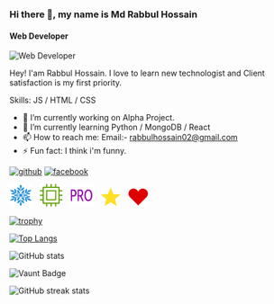 ### Hi there 👋, my name is Md Rabbul Hossain
#### Web Developer
![Web Developer](https://arturssmirnovs.github.io/github-profile-readme-generator/images/banner.png)

Hey! I'am Rabbul Hossain. 
I love to learn new technologist and Client satisfaction is my first priority.

Skills: JS / HTML / CSS

- 🔭 I’m currently working on Alpha Project. 
- 🌱 I’m currently learning Python / MongoDB / React 
- 📫 How to reach me: Email:- rabbulhossain02@gmail.com 
- ⚡ Fun fact: I think i'm funny. 


[<img src='https://cdn.jsdelivr.net/npm/simple-icons@3.0.1/icons/github.svg' alt='github' height='40'>](https://github.com/rabby0063)  [<img src='https://cdn.jsdelivr.net/npm/simple-icons@3.0.1/icons/facebook.svg' alt='facebook' height='40'>](https://www.facebook.com/rabbul.hossain.rabby1)  

<a href='https://archiveprogram.github.com/'><img src='https://raw.githubusercontent.com/acervenky/animated-github-badges/master/assets/acbadge.gif' width='40' height='40'></a> <a href='https://docs.github.com/en/developers'><img src='https://raw.githubusercontent.com/acervenky/animated-github-badges/master/assets/devbadge.gif' width='40' height='40'></a> <a href='https://github.com/pricing'><img src='https://raw.githubusercontent.com/acervenky/animated-github-badges/master/assets/pro.gif' width='40' height='40'></a> <a href='https://stars.github.com/'><img src='https://raw.githubusercontent.com/acervenky/animated-github-badges/master/assets/starbadge.gif' width='35' height='35'></a> <a href='https://docs.github.com/en/github/supporting-the-open-source-community-with-github-sponsors'><img src='https://raw.githubusercontent.com/acervenky/animated-github-badges/master/assets/sponsorbadge.gif' width='35' height='35'></a> 

[![trophy](https://github-profile-trophy.vercel.app/?username=rabby0063)](https://github.com/ryo-ma/github-profile-trophy)

[![Top Langs](https://github-readme-stats.vercel.app/api/top-langs/?username=rabby0063)](https://github.com/anuraghazra/github-readme-stats)

![GitHub stats](https://github-readme-stats.vercel.app/api?username=rabby0063&show_icons=true&count_private=true)  

![Vaunt Badge](https://api.vaunt.dev/v1/github/entities/rabby0063/contributions?format=svg&private=true)  

![GitHub streak stats](https://streak-stats.demolab.com/?user=rabby0063)  

